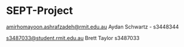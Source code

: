 # SEPT-Project
amirhomayoon.ashrafzadeh@rmit.edu.au
Aydan Schwartz - s3448344

s3487033@student.rmit.edu.au Brett Taylor s3487033
